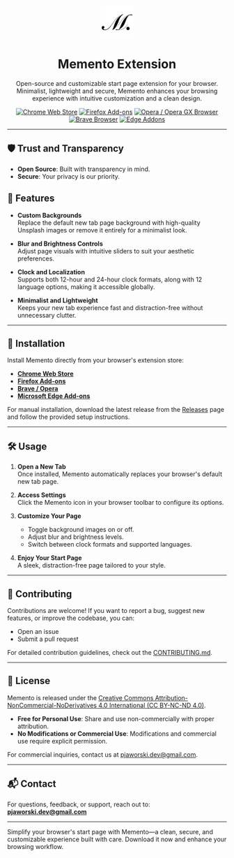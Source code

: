 <p align="center">
  <img src="https://github.com/gerwld/memento-extension/blob/main/src/assets/icons/icon128.png?raw=true" width="75" height="75"/>
</p>

<h1 align="center">Memento Extension</h1>

<p align="center">
Open-source and customizable start page extension for your browser. Minimalist, lightweight and secure, Memento enhances your browsing experience with intuitive customization and a clean design.
</p>


<p align="center">
<a rel="noreferrer noopener" href="https://chromewebstore.google.com/detail/feiooleecmhaceomemdjchnkahocjgjg"><img alt="Chrome Web Store" src="https://img.shields.io/badge/Chrome-141e24.svg?&style=for-the-badge&logo=google-chrome&logoColor=white"></a>
<a rel="noreferrer noopener" href="https://addons.mozilla.org/en-US/firefox/addon/memento-extension/"><img alt="Firefox Add-ons" src="https://img.shields.io/badge/Firefox-141e24.svg?&style=for-the-badge&logo=firefox-browser&logoColor=white"></a>
<a rel="noreferrer noopener" href="https://chromewebstore.google.com/detail/feiooleecmhaceomemdjchnkahocjgjg"><img alt="Opera / Opera GX Browser" src="https://img.shields.io/badge/Opera-141e24.svg?&style=for-the-badge&logo=opera&logoColor=white"></a>
<a rel="noreferrer noopener" href="https://chromewebstore.google.com/detail/feiooleecmhaceomemdjchnkahocjgjg"><img alt="Brave Browser" src="https://img.shields.io/badge/Brave-141e24.svg?&style=for-the-badge&logo=brave&logoColor=white"></a>  
<a rel="noreferrer noopener" href="https://microsoftedge.microsoft.com/addons/detail/memento-minimalistic-h/fdegnimhficgecognlajckgemcifnocf"><img alt="Edge Addons" src="https://img.shields.io/badge/Edge-141e24.svg?&style=for-the-badge&logo=e&logoColor=white"></a>
</p>

---


## 🛡️ Trust and Transparency  

- **Open Source**: Built with transparency in mind.  
- **Secure**: Your privacy is our priority.  


## 🌟 Features

- **Custom Backgrounds**  
  Replace the default new tab page background with high-quality Unsplash images or remove it entirely for a minimalist look.

- **Blur and Brightness Controls**  
  Adjust page visuals with intuitive sliders to suit your aesthetic preferences.

- **Clock and Localization**  
  Supports both 12-hour and 24-hour clock formats, along with 12 language options, making it accessible globally.

- **Minimalist and Lightweight**  
  Keeps your new tab experience fast and distraction-free without unnecessary clutter.

---

## 🚀 Installation

Install Memento directly from your browser's extension store:

- [**Chrome Web Store**](https://chromewebstore.google.com/detail/feiooleecmhaceomemdjchnkahocjgjg)  
- [**Firefox Add-ons**](https://addons.mozilla.org/en-US/firefox/addon/memento-extension/)
- [**Brave / Opera**](https://chromewebstore.google.com/detail/feiooleecmhaceomemdjchnkahocjgjg)
- [**Microsoft Edge Add-ons**](https://microsoftedge.microsoft.com/addons/detail/memento-minimalistic-h/fdegnimhficgecognlajckgemcifnocf)

For manual installation, download the latest release from the [Releases](https://github.com/gerwld/memento-extension/releases) page and follow the provided setup instructions.

---

## 🛠️ Usage

1. **Open a New Tab**  
   Once installed, Memento automatically replaces your browser's default new tab page.

2. **Access Settings**  
   Click the Memento icon in your browser toolbar to configure its options.

3. **Customize Your Page**  
   - Toggle background images on or off.  
   - Adjust blur and brightness levels.  
   - Switch between clock formats and supported languages.

4. **Enjoy Your Start Page**  
   A sleek, distraction-free page tailored to your style.

---

## 🤝 Contributing

Contributions are welcome! If you want to report a bug, suggest new features, or improve the codebase, you can:  

- Open an issue  
- Submit a pull request  

For detailed contribution guidelines, check out the [CONTRIBUTING.md](CONTRIBUTING.md).

---

## 📜 License

Memento is released under the [Creative Commons Attribution-NonCommercial-NoDerivatives 4.0 International (CC BY-NC-ND 4.0)](LICENSE).  
- **Free for Personal Use**: Share and use non-commercially with proper attribution.  
- **No Modifications or Commercial Use**: Modifications and commercial use require explicit permission.

For commercial inquiries, contact us at [pjaworski.dev@gmail.com](mailto:pjaworski.dev@gmail.com).

---

## 📬 Contact

For questions, feedback, or support, reach out to:  
**[pjaworski.dev@gmail.com](mailto:pjaworski.dev@gmail.com)**  

---

Simplify your browser's start page with Memento—a clean, secure, and customizable experience built with care. Download it now and enhance your browsing workflow.
